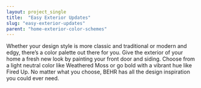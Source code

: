 ```yaml
---
layout: project_single
title:  "Easy Exterior Updates"
slug: "easy-exterior-updates"
parent: "home-exterior-color-schemes"
---
```

Whether your design style is more classic and traditional or modern and edgy, there’s a color palette out there for you. Give the exterior of your home a fresh new look by painting your front door and siding. Choose from a light neutral color like Weathered Moss or go bold with a vibrant hue like Fired Up. No matter what you choose, BEHR has all the design inspiration you could ever need.